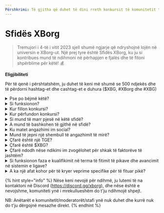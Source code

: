 ```yaml
---
Përshkrimi: Të gjitha që duhet të dini rreth konkursit të komunitetit të XBorg-ut. Vjen në shtator 2023
---
```


# Sfidës XBorg

> Tremujori i 4-të i vitit 2023 sjell shumë ngjarje që ndryshojnë lojën në universin e XBorg-ut. Një prej tyre është Sfidës XBorg, ku ju si kontribues mund të ndihmoni në përhapjen e fjalës dhe të fitoni shpërblime për këtë! 💰

**Eligjibiliteti**

Për të qenë i përshtatshëm, ju duhet të keni më shumë se 500 ndjekës dhe të përdorni hashtag-et dhe cashtag-et e duhura ($XBG, #XBorg dhe #XBG)

<details>

<summary>Pse po bëjmë këtë?</summary>

Qëllimi ynë është të rrisim vetëdijen rreth XBorg-ut duke treguar komunitetin tonë fantastik, produktet tona dhe tokenin. Organizimi i një konkursi është metoda jonë e zgjedhur për të krijuar një përvojë të këndshme dhe bashkëpunuese.

</details>

<details>

<summary>Si funksionon?</summary>

Merrni pjesë në mënyrë të gjërë duke respektuar [rregullat](rules-test.md) dhe duke ndjekur praktikat më të mira (lidhja për praktikat më të mira). Do të mbledhni pikë bazuar në ndikimin e angazhimit tuaj, dhe sa më me shkathtësi ta arrini këtë, aq më të mëdha do të jenë shpërblimet që ju dhe liga juaj mund të arrijnë.

</details>

<details>

<summary>Kur fillon konkursi?</summary>

Konkursi është planifikuar të fillojë në 1 shtator ose 30 shtator 2023, në bazë të progresit tonë.

</details>

<details>

<summary>Kur përfundon konkursi?</summary>

Konkursi do të përfundojë dy javë pas Eventit të Gjenerimit të Tokenit ([TGE](./#what-is-a-tge)), datën specifike të cilës do të komunikohet në një kohë më të vonë.

</details>

<details>

<summary>Si mund të marr pjesë në këtë sfidë?</summary>

Pas plotësimit të kërkesës për të pasur më shumë se 500 ndjekës në Twitter, do t'ju caktohen pikë bazuar në Rangu Juaj i Angazhimit të Influencuesve XBorg në LunarCrush. Mos harroni të përfshini #XBorg, $XBG ose #XBG në tweet-et tuaja për njohje të sakta.

</details>

<details>

<summary>A mund të bashkohen të gjithë në sfidë?</summary>

Sfidës i bashkohen të gjithë, por pikët tuaja do të numërohen vetëm nëse keni të paktën 500 ndjekës në Twitter.

</details>

<details>

<summary>Ku matet angazhimi im social?</summary>

LunarCrush merr të dhënat drejtpërdrejt nga Twitter-i, duke na lejuar të nxjerrim dhe analizojmë këto informacione. Si rezultat, ne fokusohemi ekskluzivisht në matjen e angazhimit tuaj në Twitter. Ju lutemi të keni parasysh se angazhimet në platforma sociale të tjera nuk merren në konsideratë. Për më shumë të dhëna, vizitoni [https://lunarcrush.com/faq.](https://lunarcrush.com/faq.)

</details>

<details>

<summary>Mund të jepni një shembull të angazhimit të mirë?</summary>

Angazhimi efektiv përfshin krijimin e përmbajtjes që tërheq vëmendjen duke përdorur hashtag-et, cashtag-et dhe emoji-t. Për udhëzime të mëtejshme, mund të konsultoheni me udhëzuesin tonë të praktikave më të mira: {LINK}

</details>

<details>

<summary>Çfarë është një TGE?</summary>

TGE është shkurtesa e "Token Generation Event" (Ngjarje e Gjenerimit të Tokenit), një term i përdorur kryesisht në sektorin e blockchain dhe kriptovalutave.

**Çfarë ndodh gjatë një TGE?**

Një TGE përfshin krijimin dhe shpërndarjen e një kriptovalute ose tokeni të ri për pjesëmarrësit e hershëm, zakonisht për të mbledhur fonde për një projekt të ri. Ky proces përfshin kompaninë ose organizatën që lëshon një numër të caktuar tokenësh për mbështetësit ose investitorët fillestarë.

**Si ndryshon një TGE nga një ICO?**

Ndërsa të dyja TGE-t dhe ICO-t (Ofertat e Parë të Monedhës) janë metoda për të mbledhur fonde duke përdorur tokenë, termat ndonjëherë përdoren në mënyrë të zëvendësueshme. Megjithatë, profesionistët e industrisë shpesh preferojnë "TGE" sepse theksojnë gjenerimin dhe shpërndarjen e tokenëve, në vend që të theksojnë aspektin e "ofertës" ose shitjes.

</details>

<details>

<summary>Çfarë është $XBG?</summary>

[$XBG](../../06-or-token/xbg.md) është një token digjital i lidhur me projektin XBorg.

</details>

<details>

<summary>Çfarë ndodh nëse ndikimi im zvogëlohet për shkak të faktorëve të jashtëm?</summary>

Nëse nuk e ruani ose rritni angazhimin, rangu juaj i influencuesit do të zvogëlohet, duke rezultuar në më pak pikë ditore. Megjithatë, pikët që keni fituar tashmë nuk humbasin.

</details>

<details>

<summary>Si funksionon faza e kualifikimit në terma të fitimit të pikave dhe avancimit në sistemin e ligave?</summary>

Gjatë fazave të kualifikimit, pjesëmarrësit mbledhin pikë ditore dhe ngjiten në renditjen e tabelës së rezultateve. Ne do të ruajmë një momentan të fundit të renditjes nga Faza e Kualifikimit 1 dhe Faza e Kualifikimit 2. Pas kësaj, në bazë të numrit të pjesëmarrësve dhe suksesit të objektivave kolektive, do të jenë të disponueshme vende në Ligat e ndryshme. Performuesit më të mirë nga secila fazë e kualifikimit pastaj do të marrin ftesa për të bashkuar ligën më të përshtatshme në bazë të nivelit të tyre të aftësisë.

Përmes këtyre ligave, sezoni fillor do të fillojë, duke sjellë me vete shpërblime që janë shumë tërheqëse për t'u injoruar. Kjo shënon fillimin e vërtetë të lojës. Përveç shpërblimeve substanciale, kualifikimi duhet të jetë një synim kryesor për shumë gjatë fazave të kualifikimit.

</details>

<details>

<summary>A ka një afat kohor për të kryer veprime specifike për të fituar pikë?</summary>

Po, ka afate për të fituar pikë bazuar në fazat e lojës. Ka dy faza kualifikuese, të ndjekura nga nisja e [ligave](scoring-test/leagues-test.md). Gjatë secilës faze, pjesëmarrësit kanë deri në fund të mblidhin pikët maksimale dhe të sigurojnë pozicionin e tyre në [tabelën e rezultateve](scoring-test/leaderboard-test.md). Kur ligat fillojnë, loja funksionon në bazë sezonal.

Përveç kësaj, pikët fitohen çdo ditë, dhe të dhënat merren nga [API-ja e LunarCrush](scoring-test/lunarcrush-test.md) çdo mbrëmje para mesnatës për të llogaritur pikët. Për shkak të përgjegjësisë teknike, disa të dhëna mund të marrin deri në 48 orë për të reflektuar në [tabelën e rezultateve](scoring-test/leaderboard-test.md).

</details>

{% hint style="info" %}
Nëse keni nevojë për ndihmë, ju lutemi të na kontaktoni në Discord (https://discord.gg/xborg), dhe nëse është e nevojshme, komuniteti ynë i mrekullueshëm do t'ju ndihmojë shpejt.

NB: Anëtarët e komunitetit/moderatorët/stafi ynë nuk duhet dhe kurrë nuk do t'ju dërgojnë mesazhe direkt.
{% endhint %}